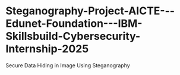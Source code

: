 # Steganography-Project-AICTE---Edunet-Foundation---IBM-Skillsbuild-Cybersecurity-Internship-2025
Secure Data Hiding in Image Using Steganography

